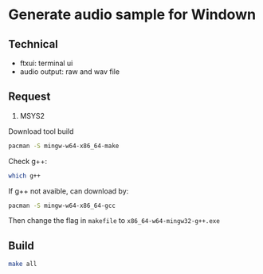 # Generate audio sample for Windown

## Technical

- ftxui: terminal ui
- audio output: raw and wav file

## Request

1. MSYS2

Download tool build

```bash
pacman -S mingw-w64-x86_64-make
```

Check g++:

```bash
which g++
```

If g++ not avaible, can download by:

```bash
pacman -S mingw-w64-x86_64-gcc
```

Then change the flag in `makefile` to `x86_64-w64-mingw32-g++.exe`

## Build

```bash
make all
```
